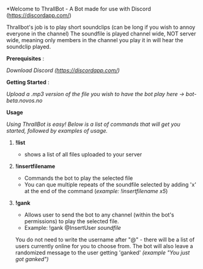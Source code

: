 *Welcome to ThrallBot - A Bot made for use with Discord (https://discordapp.com/)

Thrallbot's job is to play short soundclips (can be long if you wish to annoy everyone in the channel)
The soundfile is played channel wide, NOT server wide, meaning only members in the channel you play it in will hear the soundclip played.

**Prerequisites** :

*Download Discord (https://discordapp.com/)*

**Getting Started** : 

 *Upload a .mp3 version of the file you wish to have the bot play here -> bot-beta.novos.no*

**Usage** 

*Using ThrallBot is easy! Below is a list of commands that will get you started, followed by examples of usage.*

1. **!list**
   
   * shows a list of all files uploaded to your server
     
1.  **!insertfilename**
     
    * Commands the bot to play the selected file
    * You can que multiple repeats of the soundfile selected by adding 'x' at the end of the command (*example: !insertfilename x5*)
    
1. **!gank**

    * Allows user to send the bot to any channel (within the bot's permissions) to play the selected file. 
    
    * Example: !gank @InsertUser *soundfile*
    
    You do not need to write the username after "@" - there will be a list of users currently online for you to choose from. The bot         will also leave a randomized message to the user getting 'ganked' *(example "You just got ganked")*
      
    
    
   

   
   
















